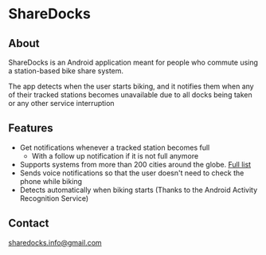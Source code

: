 # ShareDocks

## About

ShareDocks is an Android application meant for people who commute using a station-based bike share system.

The app detects when the user starts biking, and it notifies them when any of their tracked stations becomes unavailable due to all docks being taken or any other service interruption

## Features

- Get notifications whenever a tracked station becomes full
  - With a follow up notification if it is not full anymore
- Supports systems from more than 200 cities around the globe. [Full list](info/city_list.csv)
- Sends voice notifications so that the user doesn't need to check the phone while biking
- Detects automatically when biking starts (Thanks to the Android Activity Recognition Service)

## Contact

[sharedocks.info@gmail.com](mailto:sharedocks.info@gmail.com)
